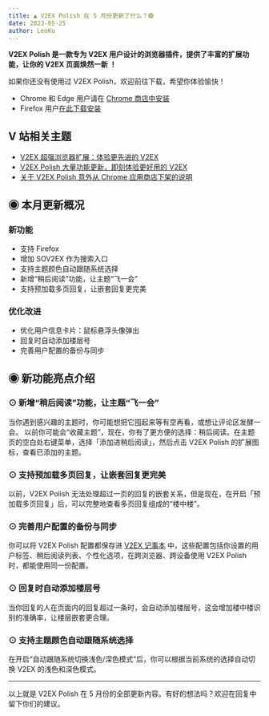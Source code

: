 ```yaml
---
title: ▲ V2EX Polish 在 5 月份更新了什么？🟢
date: 2023-05-25
author: LeoKu
---
```


**V2EX Polish 是一款专为 V2EX 用户设计的浏览器插件，提供了丰富的扩展功能，让你的 V2EX 页面焕然一新 ！**

如果你还没有使用过 V2EX Polish，欢迎前往下载，希望你体验愉快！

- Chrome 和 Edge 用户请在 [Chrome 商店中安装](https://chrome.google.com/webstore/detail/v2ex-polish/onnepejgdiojhiflfoemillegpgpabdm)
- Firefox 用户[在此下载安装](https://addons.mozilla.org/zh-CN/firefox/addon/v2ex-polish/)

## V 站相关主题

- [V2EX 超强浏览器扩展：体验更先进的 V2EX](https://www.v2ex.com/t/930155#reply379)
- [V2EX Polish 大量功能更新，即刻体验更好用的 V2EX](https://www.v2ex.com/t/935916#reply154)
- [关于 V2EX Polish 意外从 Chrome 应用商店下架的说明](https://www.v2ex.com/t/940580#reply57)

## ◉ 本月更新概况

### 新功能

- 支持 Firefox
- 增加 SOV2EX 作为搜索入口
- 支持主题颜色自动跟随系统选择
- 新增“稍后阅读”功能，让主题“飞一会”
- 支持预加载多页回复，让嵌套回复更完美

### 优化改进

- 优化用户信息卡片：鼠标悬浮头像弹出
- 回复时自动添加楼层号
- 完善用户配置的备份与同步

## ◉ 新功能亮点介绍

### ⊙ 新增“稍后阅读”功能，让主题“飞一会”

当你遇到感兴趣的主题时，你可能想把它囤起来等有空再看，或想让评论区发酵一会。
以前你可能会“收藏主题”，现在，你有了更方便的选择：稍后阅读。在主题页的空白处右键菜单，选择「添加进稍后阅读」，然后点击 V2EX Polish 的扩展图标，查看已添加的主题。

### ⊙ 支持预加载多页回复，让嵌套回复更完美

以前，V2EX Polish 无法处理超过一页的回复的嵌套关系，但是现在，在开启「预加载多页回复」后，可以完整地查看多页回复组成的“楼中楼”。

### ⊙ 完善用户配置的备份与同步

你可以将 V2EX Polish 配置都保存进 [V2EX 记事本](https://www.v2ex.com/notes) 中，这些配置包括你设置的用户标签、稍后阅读列表、个性化选项，在跨浏览器、跨设备使用 V2EX Polish 时，都能使用同一份配置。

### ⊙ 回复时自动添加楼层号

当你回复的人在页面内的回复超过一条时，会自动添加楼层号，这会增加楼中楼识别的准确率，让楼层嵌套更合理。

### ⊙ 支持主题颜色自动跟随系统选择

在开启“自动跟随系统切换浅色/深色模式”后，你可以根据当前系统的选择自动切换 V2EX 的浅色和深色模式。

---

以上就是 V2EX Polish 在 5 月份的全部更新内容。有好的想法吗？欢迎在回复中留下你们的建议。
